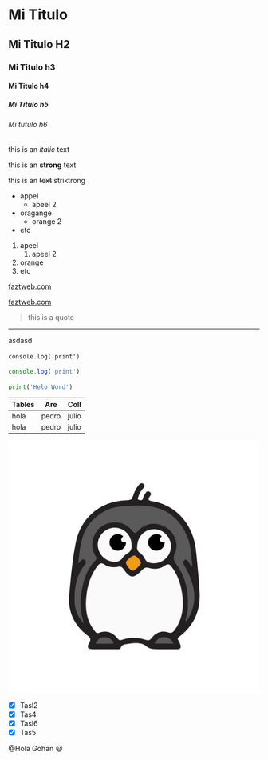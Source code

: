 <!-- HEADING -->
# Mi Titulo
## Mi Titulo H2
### Mi Titulo h3
#### Mi Titulo h4
##### Mi Titulo h5
###### Mi tutulo h6
<!-- ITALIC -->
this is an *italic* text

<!-- STRONG -->
this is an **strong** text

<!--Strikethrough-->
this is an ~~text~~ striktrong

<!--UL-->
* appel
  * apeel 2
* oragange
  * orange 2
* etc

1. apeel
   1. apeel 2
2. orange
3. etc

[faztweb.com](https://www.faztweb.com)

[faztweb.com](https://www.faztweb.com "asdasd")

>this is a quote

---

asdasd

`console.log('print')`

```javascript
console.log('print')
```

```python
print('Helo Word')
```

| Tables |  Are  |  Coll |
| ------ | :---: | ----: |
| hola   | pedro | julio |
| hola   | pedro | julio |

![visual estudi code](pengui.jpg "Logo Pinguino")

<!-- GIT HUB --->
* [x] Tasl2
* [x] Tas4
* [x] Tasl6
* [x] Tas5

@Hola Gohan :smiley: